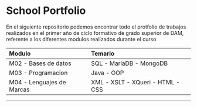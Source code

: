 # School Portfolio

En el siguiente repositorio podemos encontrar todo el protfolio de trabajos realizados en el primer año de ciclo formativo de grado superior de DAM, 
referente a los diferentes modulos realizados durante el curso

| Modulo                  | Temario                        |
|:------------------------|:-------------------------------|
|M02 - Bases de datos     |SQL - MariaDB - MongoDB         |
|M03 - Programacion       |Java - OOP                      |
|M04 - Lenguajes de Marcas|XML - XSLT - XQueri - HTML - CSS|

-----







